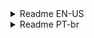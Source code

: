 <details>
<summary>Readme EN-US</summary>
  
# freeCodeCamp Journey Repository

Welcome to my freeCodeCamp Journey repository! 🚀 Here, I document my progress and learning experiences in various programming domains at freeCodeCamp. This repository is a testament to my dedication to continuous learning and improvement.

## Table of Contents

1. [JavaScript Algorithms and Data Structures](#javascript-algorithms-and-data-structures)
   - **Stacks**: HTML5, CSS3, JavaScript (JS), TypeScript (TS)
2. [Python for Beginners](#python-for-beginners)
   - **Stacks**: Python, Java

## JavaScript Algorithms and Data Structures

In this section, I delve into the fascinating world of algorithms and data structures using JavaScript. The folder includes:

- **Challenges**: Solutions to coding challenges and algorithmic problems from FreeCodeCamp and beyond.
- **Projects**: Real-world projects showcasing my problem-solving skills and application of algorithms.

Feel free to explore the code and gain insights into my problem-solving approach and coding style.

## Python for Beginners

As I embark on my Python learning journey, this section houses my progress in mastering the fundamentals of Python programming. It covers:

- **Fundamentals**: Basic Python concepts and syntax for beginners.
- **Mini-Projects**: Simple projects to demonstrate my understanding of Python's applications.

## Additional Learning

This repository is not limited to FreeCodeCamp content alone. I believe in continuous learning and growth, so you may find additional projects and snippets beyond the courses. This reflects my curiosity and passion for exploring new technologies and challenges.

## How to Navigate

Each section is organized into folders, making it easy to navigate and understand the progression of my learning. Feel free to explore the folders and check out the code!

## Contact

I'm always open to feedback, suggestions, or connecting with fellow developers. If you have any questions or just want to say hello, feel free to reach out:

- Email: viniciusdandrade01@gmail.com
- LinkedIn: [Your LinkedIn Profile](https://www.linkedin.com/in/andradeviniicius)

Thank you for taking the time to explore this repository. I'm excited about the opportunities ahead and look forward to connecting with like-minded professionals!

Happy coding! 👩‍💻👨‍💻

</details>

<details>

<summary>Readme PT-br</summary>

# FreeCodeCamp

Bem-vindo ao repositório da minha Jornada no freeCodeCamp! Aqui, eu documento o meu progresso e experiências de aprendizagem em várias linguas de programação no freeCodeCamp.

## Sumário

1. [Algoritmos e Estruturas de Dados em JavaScript](#algoritmos-e-estruturas-de-dados-em-javascript)
   - **Stacks**: HTML5, CSS3, JavaScript (JS), TypeScript (TS)
2. [Python para Iniciantes](#python-para-iniciantes)
   - **Stacks**: Python, Java

## Algoritmos e Estruturas de Dados em JavaScript

Nesta seção, mergulho no fascinante mundo de algoritmos e estruturas de dados usando JavaScript. A pasta inclui:

- **Desafios**: Soluções para desafios de codificação e problemas algorítmicos do FreeCodeCamp e outros.
- **Projetos**: Projetos do mundo real que mostram minhas habilidades de resolução de problemas e aplicação de algoritmos.

Sinta-se à vontade para explorar o código e obter insights sobre minha abordagem para a resolução de problemas.

## Python para Iniciantes

Ao iniciar minha jornada com Python, esta seção abriga meu progresso em dominar os fundamentos da programação em Python. Inclui:

- **Fundamentos**: Conceitos básicos e sintaxe de Python para iniciantes.
- **Mini-Projetos**: Projetos simples para demonstrar minha compreensão das aplicações do Python.

## Aprendizado Adicional

Este repositório não se limita apenas ao conteúdo do FreeCodeCamp. Acredito na aprendizagem contínua e crescimento, então você pode encontrar projetos adicionais e trechos além dos cursos. Isso reflete minha curiosidade e paixão por explorar novas tecnologias e desafios.

## Como Navegar

Cada seção está organizada em pastas, facilitando a navegação e compreensão da progressão do meu aprendizado. Fique à vontade para explorar as pastas e conferir o código!

## Contato

Estou sempre aberto a feedback, sugestões ou para me conectar com outros desenvolvedores. Se tiver alguma pergunta ou quiser dizer oi, sinta-se à vontade para entrar em contato:

- Email: viniciusdandrade01@gmail.com
- LinkedIn: [Seu Perfil no LinkedIn](https://www.linkedin.com/in/andradeviniicius)

Obrigado por dedicar um tempo para explorar este repositório. Sinta-se a vontade para entrar em contato!

Happy coding! 👩‍💻👨‍💻

</details>
